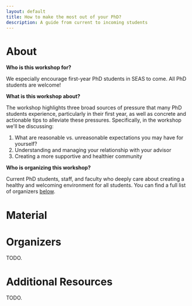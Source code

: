 ```yaml
---
layout: default
title: How to make the most out of your PhD?
description: A guide from current to incoming students
---
```



# About

**Who is this workshop for?**

We especially encourage first-year PhD students in SEAS to come. All PhD students are welcome!


**What is this workshop about?**

The workshop highlights three broad sources of pressure that many PhD students experience, 
particularly in their first year,
as well as concrete and actionable tips to alleviate these pressures.
Specifically, in the workshop we'll be discussing:
1. What are reasonable vs. unreasonable expectations you may have for yourself?
2. Understanding and managing your relationship with your advisor
3. Creating a more supportive and healthier community

**Who is organizing this workshop?**

Current PhD students, staff, and faculty who deeply care about
creating a healthy and welcoming environment for all students. 
You can find a full list of organizers [below](#organizers).


# Material


# Organizers    

TODO.

# Additional Resources

TODO.
